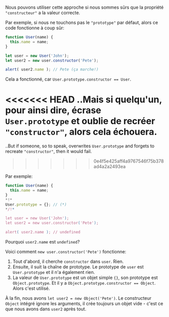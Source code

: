 Nous pouvons utiliser cette approche si nous sommes sûrs que la propriété `"constructeur"` a la valeur correcte.

Par exemple, si nous ne touchons pas le `"prototype"` par défaut, alors ce code fonctionne à coup sûr:

```js run
function User(name) {
  this.name = name;
}

let user = new User('John');
let user2 = new user.constructor('Pete');

alert( user2.name ); // Pete (ça marche!)
```

Cela a fonctionné, car `User.prototype.constructor == User`.

<<<<<<< HEAD
..Mais si quelqu'un, pour ainsi dire, écrase `User.prototype` et oublie de recréer `"constructor"`, alors cela échouera.
=======
..But if someone, so to speak, overwrites `User.prototype` and forgets to recreate `"constructor"`, then it would fail.
>>>>>>> 0e4f5e425aff4a9767546f75b378ad4a2a2493ea

Par exemple:

```js run
function User(name) {
  this.name = name;
}
*!*
User.prototype = {}; // (*)
*/!*

let user = new User('John');
let user2 = new user.constructor('Pete');

alert( user2.name ); // undefined
```

Pourquoi `user2.name` est `undefined`?

Voici comment `new user.constructor('Pete')` fonctionne:

1. Tout d'abord, il cherche `constructor` dans `user`. Rien.
2. Ensuite, il suit la chaîne de prototype. Le prototype de `user` est `User.prototype` et il n'a également rien.
3. La valeur de `User.prototype` est un objet simple `{}`, son prototype est `Object.prototype`. Et il y a `Object.prototype.constructor == Object`. Alors c'est utilisé.

À la fin, nous avons `let user2 = new Object('Pete')`. Le constructeur `Object` intégré ignore les arguments, il crée toujours un objet vide - c'est ce que nous avons dans `user2` après tout.
